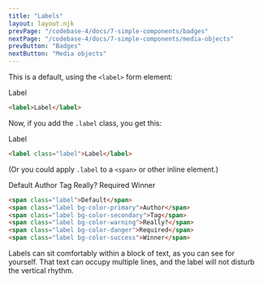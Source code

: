 ```yaml
---
title: "Labels"
layout: layout.njk
prevPage: "/codebase-4/docs/7-simple-components/badges"
nextPage: "/codebase-4/docs/7-simple-components/media-objects"
prevButton: "Badges"
nextButton: "Media objects"
---
```


This is a default, using the `<label>` form element:

<label>Label</label>

```html
<label>Label</label>
```

Now, if you add the `.label` class, you get this:

<label class="label">Label</label>

```html
<label class="label">Label</label>
```

(Or you could apply `.label` to a `<span>` or other inline element.)

<span class="label">Default</span> <span class="label bg-color-primary">Author</span> <span class="label bg-color-secondary">Tag</span> <span class="label bg-color-warning">Really?</span> <span class="label bg-color-danger">Required</span> <span class="label bg-color-success">Winner</span>

```html
<span class="label">Default</span>
<span class="label bg-color-primary">Author</span>
<span class="label bg-color-secondary">Tag</span>
<span class="label bg-color-warning">Really?</span>
<span class="label bg-color-danger">Required</span>
<span class="label bg-color-success">Winner</span>
```

Labels can sit <span class="label">comfortably</span> within a block of text, as you can see for yourself. That text can occupy multiple lines, and the <span class="label">label</span> will not disturb the vertical rhythm.
